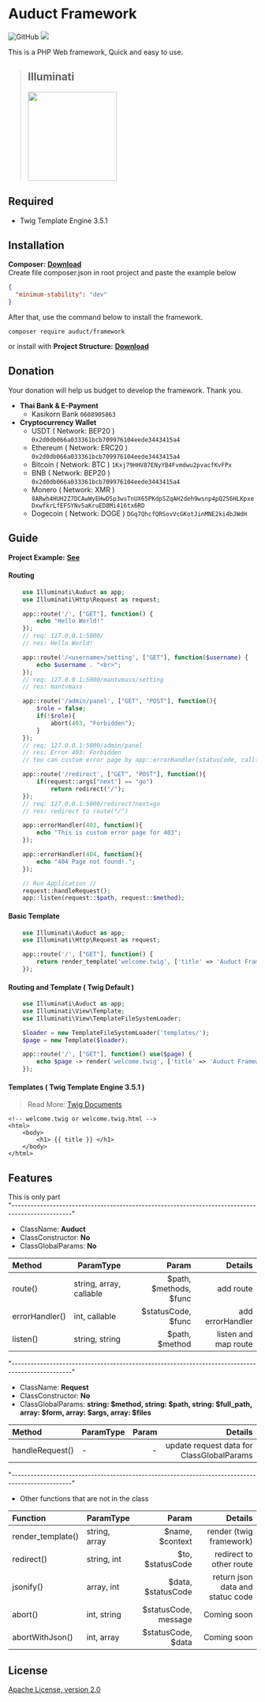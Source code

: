 # Auduct Framework
![GitHub](https://img.shields.io/github/license/mantvmass/auduct-framework)
<img src="https://img.shields.io/badge/PHP-7.4.30-blue">


This is a PHP Web framework, Quick and easy to use.

> <h2>Illuminati</h2><img src="https://upload.wikimedia.org/wikipedia/commons/thumb/a/a9/Illuminati_triangle_eye.png/576px-Illuminati_triangle_eye.png" width="180" >

## Required
- Twig Template Engine 3.5.1

## Installation
**Composer:** [**Download**](https://getcomposer.org/download/)  
Create file composer.json in root project and paste the example below
```json
{
  "minimum-stability": "dev"
}
```
After that, use the command below to install the framework.
```shell
composer require auduct/framework
```
or install with **Project Structure:** [**Download**](https://github.com/mantvmass/auduct/archive/refs/heads/main.zip) 

## Donation
Your donation will help us budget to develop the framework. Thank you.
- **Thai Bank & E-Payment**
  - Kasikorn Bank ```0608905863```
- **Cryptocurrency Wallet**
  - USDT ( Network: BEP20 ) ```0x2d0db066a033361bcb709976104eede3443415a4```
  - Ethereum ( Network: ERC20 ) ```0x2d0db066a033361bcb709976104eede3443415a4```
  - Bitcoin ( Network: BTC ) ```1Kxj79HHV87ENyYB4Fvmdwu2pvacfKvFPx```
  - BNB ( Network: BEP20 ) ```0x2d0db066a033361bcb709976104eede3443415a4```
  - Monero ( Network: XMR ) ```8ARwh4HUH2Z7DCAwWyEHwD5p3wsTnUX65PKdpSZqAH2deh9wsnp4pQ256HLKpxeDxwfkrLfEFSYNv5aKruED8Mi416tx6RD```
  - Dogecoin ( Network: DOGE ) ```DGq7QhcfQRSovVcGKotJinMNE2ki4bJWdH```
  
## Guide 
 
**Project Example:** [**See**](https://github.com/mantvmass/auduct)

#### Routing
```php
    use Illuminati\Auduct as app;
    use Illuminati\Http\Request as request;

    app::route('/', ["GET"], function() {
        echo "Hello World!"
    });
    // req: 127.0.0.1:5000/
    // res: Hello World!

    app::route('/<username>/setting', ["GET"], function($username) {
        echo $username . "<br>";
    });
    // req: 127.0.0.1:5000/mantvmass/setting
    // res: mantvmass

    app::route('/admin/panel', ["GET", "POST"], function(){
        $role = false;
        if(!$role){
            abort(403, "Forbidden");
        }
    });
    // req: 127.0.0.1:5000/admin/panel
    // res: Error 403: Forbidden
    // You can custom error page by app::errorHandler(statusCode, callfunction)

	app::route('/redirect', ["GET", "POST"], function(){
        if(request::args["next"] == "go")
            return redirect("/");
    });
    // req: 127.0.0.1:5000/redirect?next=go
    // res: redirect to route("/")

    app::errorHandler(403, function(){
        echo "This is custom error page for 403"; 
    });

    app::errorHandler(404, function(){
        echo "404 Page not found!."; 
    });

    // Run Application //
    request::handleRequest();
    app::listen(request::$path, request::$method);
```

#### Basic Template
```php
    use Illuminati\Auduct as app;
    use Illuminati\Http\Request as request;

    app::route('/', ["GET"], function() {
        return render_template('welcome.twig', ['title' => 'Auduct Framework']);
    });
```

#### Routing and Template ( Twig Default )
```php
    use Illuminati\Auduct as app;
    use Illuminati\View\Template;
    use Illuminati\View\TemplateFileSystemLoader;

    $loader = new TemplateFileSystemLoader('templates/');
    $page = new Template($loader);

    app::route('/', ["GET"], function() use($page) {
        echo $page -> render('welcome.twig', ['title' => 'Auduct Framework']);
    });
```

#### Templates (  Twig Template Engine 3.5.1 )
> Read More: [Twig Documents](https://twig.symfony.com/doc/3.x/)
```twig
<!-- welcome.twig or welcome.twig.html -->
<html>
    <body>
        <h1> {{ title }} </h1>
    </body>
</html>
```

## Features
This is only part  
"-------------------------------------------------------------------------------------------------"
- ClassName: **Auduct**
- ClassConstructor: **No**
- ClassGlobalParams: **No**

|      Method         |           ParamType         |           Param              |  Details                   |
|     :--------       |           --------          |         ---------:           |  ---------:                |
|      route()        |   string, array, callable   |   $path, $methods, $func     |  add route                 |
|   errorHandler()    |        int, callable        |     $statusCode, $func       |  add errorHandler          |
|      listen()       |        string, string       |        $path, $method        |  listen and map route      |

"-------------------------------------------------------------------------------------------------"
- ClassName: **Request**
- ClassConstructor: **No**
- ClassGlobalParams: **string: $method, string: $path, string: $full_path, array: $form, array: $args, array: $files**

|      Method         |           ParamType         |           Param              |  Details                                   |
|     :--------       |           --------          |         ---------:           |  ---------:                                |
|   handleRequest()   |               -             |              -               |  update request data for ClassGlobalParams |

"-------------------------------------------------------------------------------------------------"

- Other functions that are not in the class

|      Function       |           ParamType         |           Param              |  Details                          |
|     :--------       |           --------          |         ---------:           |  ---------:                       |
|  render_template()  |         string, array       |       $name, $context        |  render (twig framework)          |
|     redirect()      |          string, int        |      $to, $statusCode        |  redirect to other route          |
|     jsonify()       |          array, int         |      $data, $statusCode      |  return json data and statuc code |
|      abort()        |          int, string        |    $statusCode, message      |  Coming soon |
|   abortWithJson()   |           int, array        |      $statusCode, $data      |  Coming soon |


## License
[Apache License, version 2.0](https://github.com/mantvmass/Auduct/blob/main/LICENSE.md)
